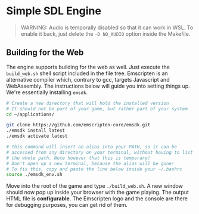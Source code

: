 # Simple SDL Engine

> WARNING: Audio is temporally disabled so that it can work in WSL. To
> enable it back, just delete the `-D NO_AUDIO` option inside the
> Makefile.

## Building for the Web

The engine supports building for the web as well. Just execute the
`build_web.sh` shell script included in the file tree. Emscripten is
an alternative compiler which, contrary to gcc, targets Javascript and
WebAssembly. The instructions below will guide you into setting things
up. We're essentially installing `emsdk`.

```bash
# Create a new directory that will hold the installed version
# It should not be part of your game, but rather part of your system
cd ~/applications/

git clone https://github.com/emscripten-core/emsdk.git
./emsdk install latest
./emsdk activate latest

# This command will insert an alias into your PATH, so it can be
# accessed from any directory on your terminal, without having to list
# the whole path. Note however that this is temporary!
# Don't open up a new terminal, because the alias will be gone!
# To fix this, copy and paste the line below inside your ~/.bashrc
source ./emsdk_env.sh
```

Move into the root of the game and type `./build_web.sh`. A new window
should now pop up inside your browser with the game playing. The
output HTML file is **configurable**. The Emscripten logo and the
console are there for debugging purposes, you can get rid of them.
